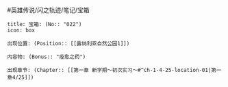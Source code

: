 #英雄传说/闪之轨迹/笔记/宝箱
```ad-quote
title: 宝箱: (No:: "022")
icon: box

出现位置: (Position:: [[露纳利亚自然公园1]])

内容物: (Bonus:: "痊愈之药")

出现章节: (Chapter:: [[第一章 新学期～初次实习～#^ch-1-4-25-location-01|第一章4/25]])

```
